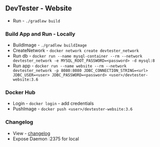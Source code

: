 ## DevTester - Website

- Run - `./gradlew build`

### Build App and Run - Locally
* BuildImage - `./gradlew buildImage`
* CreateNetwork - `docker network create devtester_network`
* Run db - `docker run --name mysql-container --rm --network devtester_network -e MYSQL_ROOT_PASSWORD=<password> -d mysql:8`
* Run app - `docker run --name website --rm --network devtester_network -p 8080:8080 JDBC_CONNECTION_STRING=<url> JDBC_USER=<user> JDBC_PASSWORD=<password> <user>/devtester-website:3.6`
    
### Docker Hub
* Login - `docker login` - add credentials
* PushImage - `docker push <user>/devtester-website:3.6`

### Changelog
- View - [changelog](https://devtester.ro/about#changelog)
- Expose Daemon :2375 for local